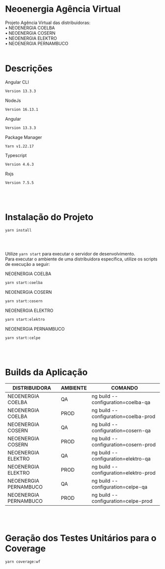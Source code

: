 # Neoenergia Agência Virtual

Projeto Agência Virtual das distribuidoras: <br> 
• NEOENERGIA COELBA <br> 
• NEOENERGIA COSERN  <br>
• NEOENERGIA ELEKTRO  <br>
• NEOENERGIA PERNAMBUCO <br>
<br>

# Descrições

Angular CLI
```bash
Version 13.3.3
```
NodeJs
```bash
Version 16.13.1
```
Angular
```bash
Version 13.3.3
```
Package Manager
```bash
Yarn v1.22.17
```
Typescript
```bash
Version 4.6.3
```
Rxjs
```bash
Version 7.5.5
```
<br>
<br>

# Instalação do Projeto

```bash
yarn install
```
<br>

## 

Utilize `yarn start` para executar o servidor de desenvolvimento.
<br>
Para executar o ambiente de uma distribuidora específica, utilize os scripts de execução a seguir:

NEOENERGIA COELBA
```bash
yarn start:coelba
```
NEOENERGIA COSERN
```bash
yarn start:cosern
```
NEOENERGIA ELEKTRO
```bash
yarn start:elektro
```
NEOENERGIA PERNAMBUCO
```bash
yarn start:celpe
```
<br>
<br>

# Builds da Aplicação

| DISTRIBUIDORA         | AMBIENTE |  COMANDO                              |
|-----------------------|----------|---------------------------------------|
| NEOENERGIA COELBA     | QA       | ng build --configuration=coelba-qa    |
| NEOENERGIA COELBA     | PROD     | ng build --configuration=coelba-prod  |
| NEOENERGIA COSERN     | QA       | ng build --configuration=cosern-qa    |
| NEOENERGIA COSERN     | PROD     | ng build --configuration=cosern-prod  |
| NEOENERGIA ELEKTRO    | QA       | ng build --configuration=elektro-qa   |
| NEOENERGIA ELEKTRO    | PROD     | ng build --configuration=elektro-prod |
| NEOENERGIA PERNAMBUCO | QA       | ng build --configuration=celpe-qa     |
| NEOENERGIA PERNAMBUCO | PROD     | ng build --configuration=celpe-prod   |

<br>
<br>

# Geração dos Testes Unitários para o Coverage
```bash
yarn coverage:wf
```
